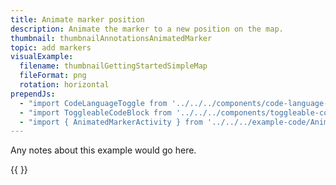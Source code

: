 ```yaml
---
title: Animate marker position
description: Animate the marker to a new position on the map.
thumbnail: thumbnailAnnotationsAnimatedMarker
topic: add markers
visualExample:
  filename: thumbnailGettingStartedSimpleMap
  fileFormat: png
  rotation: horizontal
prependJs:
  - "import CodeLanguageToggle from '../../../components/code-language-toggle'"
  - "import ToggleableCodeBlock from '../../../components/toggleable-code-block'"
  - "import { AnimatedMarkerActivity } from '../../../example-code/AnimatedMarkerActivity.js'"
---
```


Any notes about this example would go here. 

{{
  <CodeLanguageToggle />
  <ToggleableCodeBlock 
    codeSnippet={AnimatedMarkerActivity}
  />
}}
